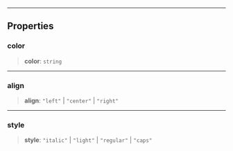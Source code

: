 ***

## Properties

### color

> **color**: `string`

***

### align

> **align**: `"left"` | `"center"` | `"right"`

***

### style

> **style**: `"italic"` | `"light"` | `"regular"` | `"caps"`
